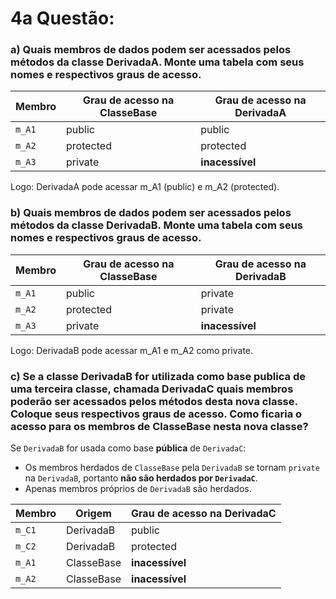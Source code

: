 # 4a Questão:

### a) Quais membros de dados podem ser acessados pelos métodos da classe DerivadaA. Monte uma tabela com seus nomes e respectivos graus de acesso.


| Membro | Grau de acesso na ClasseBase | Grau de acesso na DerivadaA |
|--------|------------------------------|------------------------------|
| `m_A1` | public                       | public                       |
| `m_A2` | protected                    | protected                    |
| `m_A3` | private                      | **inacessível**              |

Logo: DerivadaA pode acessar m_A1 (public) e m_A2 (protected).

### b) Quais membros de dados podem ser acessados pelos métodos da classe DerivadaB. Monte uma tabela com seus nomes e respectivos graus de acesso.

| Membro | Grau de acesso na ClasseBase | Grau de acesso na DerivadaB |
|--------|------------------------------|------------------------------|
| `m_A1` | public                       | private                      |
| `m_A2` | protected                    | private                      |
| `m_A3` | private                      | **inacessível**              |

Logo: DerivadaB pode acessar m_A1 e m_A2 como private.

### c) Se a classe DerivadaB for utilizada como base publica de uma terceira classe, chamada DerivadaC quais membros poderão ser acessados pelos métodos desta nova classe. Coloque seus respectivos graus de acesso. Como ficaria o acesso para os membros de ClasseBase nesta nova classe?

Se `DerivadaB` for usada como base **pública** de `DerivadaC`:

- Os membros herdados de `ClasseBase` pela `DerivadaB` se tornam `private` na `DerivadaB`, portanto **não são herdados por `DerivadaC`**.
- Apenas membros próprios de `DerivadaB` são herdados.

| Membro | Origem     | Grau de acesso na DerivadaC |
|--------|------------|------------------------------|
| `m_C1` | DerivadaB  | public                       |
| `m_C2` | DerivadaB  | protected                    |
| `m_A1` | ClasseBase | **inacessível**              |
| `m_A2` | ClasseBase | **inacessível**              |
